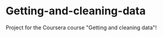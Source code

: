 Getting-and-cleaning-data
=========================

Project for the Coursera course "Getting and cleaning data"!

